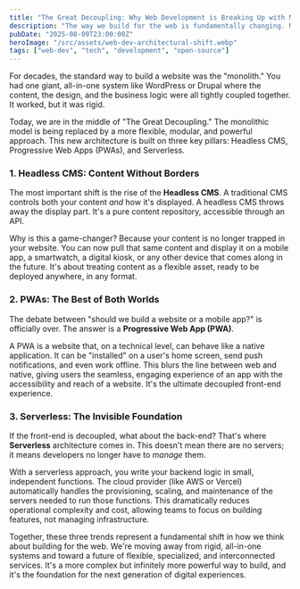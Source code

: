```yaml
---
title: "The Great Decoupling: Why Web Development is Breaking Up with Monoliths"
description: "The way we build for the web is fundamentally changing. Monolithic systems are out. A new, decoupled architecture based on Headless CMS, PWAs, and Serverless is in. Here's why this shift is creating more flexible and powerful web experiences."
pubDate: "2025-08-09T23:00:00Z"
heroImage: "/src/assets/web-dev-architectural-shift.webp"
tags: ["web-dev", "tech", "development", "open-source"]
---
```


For decades, the standard way to build a website was the "monolith." You had one giant, all-in-one system like WordPress or Drupal where the content, the design, and the business logic were all tightly coupled together. It worked, but it was rigid.

Today, we are in the middle of "The Great Decoupling." The monolithic model is being replaced by a more flexible, modular, and powerful approach. This new architecture is built on three key pillars: Headless CMS, Progressive Web Apps (PWAs), and Serverless.

### 1. Headless CMS: Content Without Borders

The most important shift is the rise of the **Headless CMS**. A traditional CMS controls both your content *and* how it's displayed. A headless CMS throws away the display part. It's a pure content repository, accessible through an API.

Why is this a game-changer? Because your content is no longer trapped in your website. You can now pull that same content and display it on a mobile app, a smartwatch, a digital kiosk, or any other device that comes along in the future. It's about treating content as a flexible asset, ready to be deployed anywhere, in any format.

### 2. PWAs: The Best of Both Worlds

The debate between "should we build a website or a mobile app?" is officially over. The answer is a **Progressive Web App (PWA)**.

A PWA is a website that, on a technical level, can behave like a native application. It can be "installed" on a user's home screen, send push notifications, and even work offline. This blurs the line between web and native, giving users the seamless, engaging experience of an app with the accessibility and reach of a website. It's the ultimate decoupled front-end experience.

### 3. Serverless: The Invisible Foundation

If the front-end is decoupled, what about the back-end? That's where **Serverless** architecture comes in. This doesn't mean there are no servers; it means developers no longer have to *manage* them.

With a serverless approach, you write your backend logic in small, independent functions. The cloud provider (like AWS or Vercel) automatically handles the provisioning, scaling, and maintenance of the servers needed to run those functions. This dramatically reduces operational complexity and cost, allowing teams to focus on building features, not managing infrastructure.

Together, these three trends represent a fundamental shift in how we think about building for the web. We're moving away from rigid, all-in-one systems and toward a future of flexible, specialized, and interconnected services. It's a more complex but infinitely more powerful way to build, and it's the foundation for the next generation of digital experiences.

